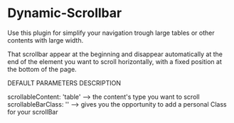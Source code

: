 Dynamic-Scrollbar
=================

Use this plugin for simplify your navigation trough large tables or other contents with large width.

That scrollbar appear at the beginning and disappear automatically at the end of the element you want to scroll horizontally, with a fixed position at the bottom of the page.

DEFAULT PARAMETERS DESCRIPTION

scrollableContent: 'table' --> the content's type you want to scroll
scrollableBarClass: '' --> gives you the opportunity to add a personal Class for your scrollBar



